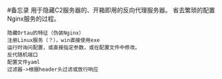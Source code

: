 #备忘录
用于隐藏C2服务器的、开箱即用的反向代理服务器。
省去繁琐的配置Nginx服务的过程。

~~~
隐藏Ortau的特征（伪装Nginx）
注册Linux服务（？），win直接使用exe
运行时询问配置，或直接指定参数，或在配置文件中修改。
反代随机端口
配置文件yaml
过滤器->根据header头过滤或放行响应
~~~
